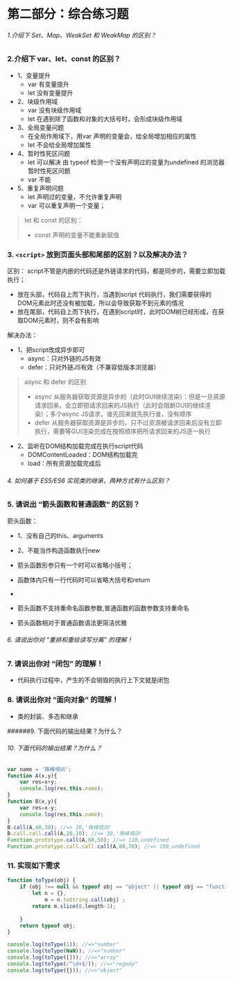 # 第二部分：综合练习题
###### 1.介绍下 Set、Map、WeakSet 和 WeakMap 的区别？

### 2.介绍下 var、let、const 的区别？
+ 1、变量提升
	+ var 有变量提升
	+ let 没有变量提升
+ 2、块级作用域
	+ var 没有块级作用域
	+ let 在遇到除了函数和对象的大括号时，会形成块级作用域
+ 3、全局变量问题
	+ 在全局作用域下，用var 声明的变量会，给全局增加相应的属性
	+ let 不会给全局增加属性
+ 4、暂时性死区问题
	+ let 可以解决 由 typeof 检测一个没有声明过的变量为undefined 的浏览器暂时性死区问题
	+ var 不能
+ 5、重复声明问题
	+ let 声明过的变量，不允许重复声明
	+ var 可以重复声明一个变量；

> let 和 const 的区别：
> + const 声明的变量不能重新赋值

### 3. `<script>` 放到页面头部和尾部的区别？以及解决办法？
区别： script不管是内嵌的代码还是外链请求的代码，都是同步的，需要立即加载执行；
 + 放在头部，代码自上而下执行，当遇到script 代码执行，我们需要获得的DOM元素此时还没有被加载，所以会导致获取不到元素的情况
 + 放在尾部，代码自上而下执行，在遇到script时，此时DOM树已经形成，在获取DOM元素时，则不会有影响
 
解决办法：
+ 1、把script改成异步即可
	- async：只对外链的JS有效
	- defer：只对外链JS有效（不兼容低版本浏览器）

> async 和 defer 的区别
> + async 从服务器获取资源是异步的（此时GUI继续渲染）：但是一旦资源请求回来，会立即把请求回来的JS执行（此时会阻断GUI的继续渲染）；多个async JS请求，谁先回来就先执行谁，没有顺序
> + defer 从服务器获取资源是异步的，只不过资源被请求回来后没有立即执行，需要等GUI渲染完成在按照顺序把所请求回来的JS逐一执行

+ 2、监听在DOM结构加载完成在执行script代码
	- DOMContentLoaded：DOM结构加载完
	- load：所有资源加载完成后

###### 4. 如何基于 ES5/ES6 实现类的继承，两种方式有什么区别？

### 5. 请说出 “箭头函数和普通函数“ 的区别？
箭头函数：
+ 1、没有自己的this、arguments
+ 2、不能当作构造函数执行new
+ 箭头函数形参只有一个时可以省略小括号；
+ 函数体内只有一行代码时可以省略大括号和return

+
+ 箭头函数不支持重命名函数参数,普通函数的函数参数支持重命名
+ 箭头函数相对于普通函数语法更简洁优雅

###### 6. 请说出你对 “重排和重绘读写分离” 的理解！


### 7. 请说出你对 “闭包” 的理解！
+ 代码执行过程中，产生的不会销毁的执行上下文就是闭包
### 8. 请说出你对 “面向对象” 的理解！
+ 类的封装、多态和继承


######9. 下面代码的输出结果？为什么？



###### 10. 下面代码的输出结果？为什么？
```javascript
var name = '珠峰培训';
function A(x,y){
    var res=x+y;
    console.log(res,this.name);
}
function B(x,y){
    var res=x-y;
    console.log(res,this.name);
}
B.call(A,40,30); //=> 10,'珠峰培训'
B.call.call.call(A,20,10); //=> 30,'珠峰培训'
Function.prototype.call(A,60,50); //=> 110,undefined
Function.prototype.call.call.call(A,80,70); //=> 150,undefined
```

### 11. 实现如下需求
```javascript
function toType(obj) {
    if (obj !== null && typeof obj == "object" || typeof obj == "function") {
        let n = {},
            m = n.toString.call(obj) ;
        return m.slice(8,length-1); 
        
    }
    return typeof obj;
}

console.log(toType(1)); //=>"number"
console.log(toType(NaN)); //=>"number"
console.log(toType([])); //=>"array"
console.log(toType(/^\d+$/)); //=>"regexp"
console.log(toType({})); //=>"object"
```
